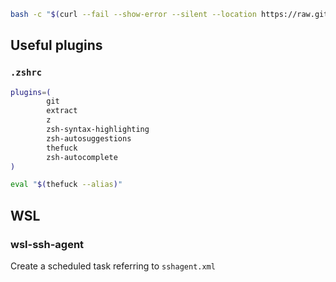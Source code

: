 ``` bash
bash -c "$(curl --fail --show-error --silent --location https://raw.githubusercontent.com/toshichi/devenv/master/install.sh)"
```

## Useful plugins

### `.zshrc`

``` bash
plugins=(
        git
        extract
        z
        zsh-syntax-highlighting
        zsh-autosuggestions
        thefuck
        zsh-autocomplete
)

eval "$(thefuck --alias)"
```

## WSL

### wsl-ssh-agent

Create a scheduled task referring to `sshagent.xml`
